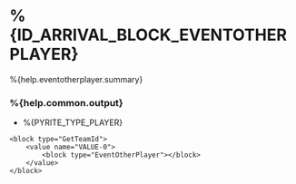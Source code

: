 # %{ID_ARRIVAL_BLOCK_EVENTOTHERPLAYER}

%{help.eventotherplayer.summary}

### %{help.common.output}

-   %{PYRITE_TYPE_PLAYER}

```
<block type="GetTeamId">
    <value name="VALUE-0">
        <block type="EventOtherPlayer"></block>
    </value>
</block>
```
